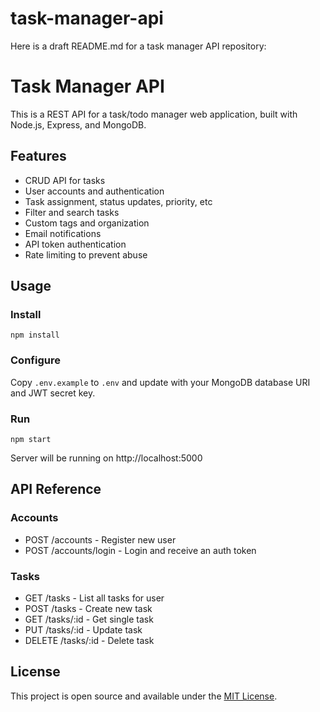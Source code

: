 # task-manager-api

Here is a draft README.md for a task manager API repository:

# Task Manager API

This is a REST API for a task/todo manager web application, built with Node.js, Express, and MongoDB.

## Features

- CRUD API for tasks
- User accounts and authentication 
- Task assignment, status updates, priority, etc
- Filter and search tasks
- Custom tags and organization
- Email notifications
- API token authentication
- Rate limiting to prevent abuse

## Usage

### Install

```
npm install
```

### Configure 

Copy `.env.example` to `.env` and update with your MongoDB database URI and JWT secret key.

### Run

```
npm start
```

Server will be running on http://localhost:5000

## API Reference

### Accounts

- POST /accounts - Register new user
- POST /accounts/login - Login and receive an auth token

### Tasks

- GET /tasks - List all tasks for user
- POST /tasks - Create new task
- GET /tasks/:id - Get single task
- PUT /tasks/:id - Update task
- DELETE /tasks/:id - Delete task

## License

This project is open source and available under the [MIT License](LICENSE).
